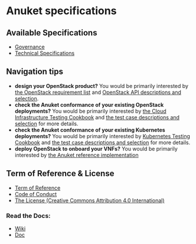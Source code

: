 # Anuket specifications

## Available Specifications
* [Governance](doc/gov)
* [Technical Specifications](doc/common)

## Navigation tips
* **design your OpenStack product?**
  You would be primarily interested by [the OpenStack requirement list](doc/ref_arch/openstack/chapters/chapter02.md)
  and [OpenStack API descriptions and selection](doc/ref_arch/openstack/chapters/chapter05.md).
* **check the Anuket conformance of your existing OpenStack deployments?**
  You would be primarily interested by
  [the Cloud Infrastructure Testing Cookbook](doc/ref_cert/RC1/chapters/chapter04.md)
  and [the test case descriptions and selection](doc/ref_cert/RC1/chapters/chapter03.md)
  for more details.
* **check the Anuket conformance of your existing Kubernetes deployments?**
  You would be primarily interested by
  [Kubernetes Testing Cookbook](doc/ref_cert/RC2/chapters/chapter03.md)
  and [the test case descriptions and selection](doc/ref_cert/RC2/chapters/chapter02.md)
  for more details.
* **deploy OpenStack to onboard your VNFs?**
  You would be primarily interested by
  [the Anuket reference implementation](doc/ref_impl/cntt-ri/chapters/chapter01.md)

## Term of Reference & License
* [Term of Reference](GSMA_CNTT_Terms_of_Reference.pdf)
* [Code of Conduct](CODE_OF_CONDUCT.md)
* [The License (Creative Commons Attribution 4.0 International)](https://creativecommons.org/licenses/by/4.0/legalcode)

### Read the Docs:
* [Wiki](https://wiki.anuket.io/)
* [Doc](https://cntt.readthedocs.io/en/latest/)
